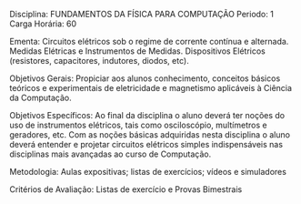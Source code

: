 Disciplina: FUNDAMENTOS DA FÍSICA PARA COMPUTAÇÃO
Periodo: 1
Carga Horária: 60
 
Ementa:
    Circuitos elétricos sob o regime de corrente contínua e alternada. 
Medidas Elétricas e Instrumentos de Medidas. Dispositivos Elétricos 
(resistores, capacitores, indutores, diodos, etc).
 
Objetivos Gerais:
    Propiciar aos alunos conhecimento, conceitos básicos teóricos e 
experimentais de eletricidade e magnetismo aplicáveis à Ciência da 
Computação.
 
Objetivos Específicos:
    Ao final da disciplina o aluno deverá ter noções do uso de 
instrumentos elétricos, tais como osciloscópio, multímetros e geradores, 
etc. Com as noções básicas adquiridas nesta disciplina o aluno deverá 
entender e projetar circuitos elétricos simples indispensáveis nas 
disciplinas mais avançadas ao curso de Computação.
 
Metodologia:
    Aulas expositivas; listas de exercícios; vídeos e simuladores
 
Critérios de Avaliação:
    Listas de exercício e Provas Bimestrais






